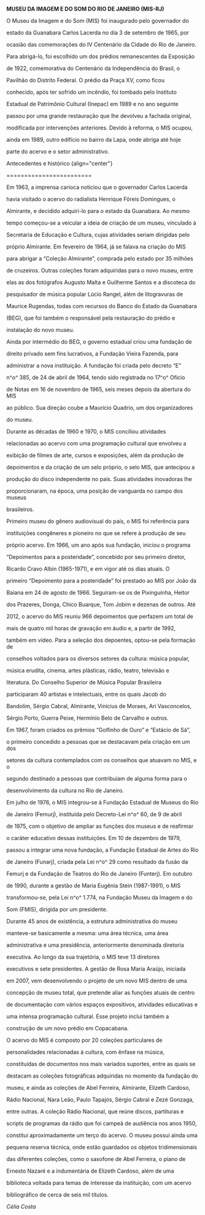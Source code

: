 **MUSEU DA IMAGEM E DO SOM DO RIO DE JANEIRO (MIS-RJ)**



O Museu da Imagem e do Som (MIS) foi inaugurado pelo governador do

estado da Guanabara Carlos Lacerda no dia 3 de setembro de 1965, por

ocasião das comemorações do IV Centenário da Cidade do Rio de Janeiro.

Para abrigá-lo, foi escolhido um dos prédios remanescentes da Exposição

de 1922, comemorativa do Centenário da Independência do Brasil, o

Pavilhão do Distrito Federal. O prédio da Praça XV, como ficou

conhecido, após ter sofrido um incêndio, foi tombado pelo Instituto

Estadual de Patrimônio Cultural (Inepac) em 1989 e no ano seguinte

passou por uma grande restauração que lhe devolveu a fachada original,

modificada por intervenções anteriores. Devido à reforma, o MIS ocupou,

ainda em 1989, outro edifício no bairro da Lapa, onde abriga até hoje

parte do acervo e o setor administrativo.



Antecedentes e histórico {align="center"}

========================



Em 1963, a imprensa carioca noticiou que o governador Carlos Lacerda

havia visitado o acervo do radialista Henrique Fôreis Domingues, o

Almirante, e decidido adquiri-lo para o estado da Guanabara. Ao mesmo

tempo começou-se a veicular a ideia de criação de um museu, vinculado à

Secretaria de Educação e Cultura, cujas atividades seriam dirigidas pelo

próprio Almirante. Em fevereiro de 1964, já se falava na criação do MIS

para abrigar a “Coleção Almirante”, comprada pelo estado por 35 milhões

de cruzeiros. Outras coleções foram adquiridas para o novo museu, entre

elas as dos fotógrafos Augusto Malta e Guilherme Santos e a discoteca do

pesquisador de música popular Lúcio Rangel, além de litogravuras de

Maurice Rugendas, todas com recursos do Banco do Estado da Guanabara

(BEG), que foi também o responsável pela restauração do prédio e

instalação do novo museu.



Ainda por intermédio do BEG, o governo estadual criou uma fundação de

direito privado sem fins lucrativos, a Fundação Vieira Fazenda, para

administrar a nova instituição. A fundação foi criada pelo decreto “E”

n^o^ 385, de 24 de abril de 1964, tendo sido registrada no 17^o^ Ofício

de Notas em 16 de novembro de 1965, seis meses depois da abertura do MIS

ao público. Sua direção coube a Maurício Quadrio, um dos organizadores

do museu.



Durante as décadas de 1960 e 1970, o MIS conciliou atividades

relacionadas ao acervo com uma programação cultural que envolveu a

exibição de filmes de arte, cursos e exposições, além da produção de

depoimentos e da criação de um selo próprio, o selo MIS, que antecipou a

produção do disco independente no país. Suas atividades inovadoras lhe

proporcionaram, na época, uma posição de vanguarda no campo dos museus

brasileiros.



Primeiro museu do gênero audiovisual do país, o MIS foi referência para

instituições congêneres e pioneiro no que se refere à produção de seu

próprio acervo. Em 1966, um ano após sua fundação, iniciou o programa

“Depoimentos para a posteridade”, concebido por seu primeiro diretor,

Ricardo Cravo Albin (1965-1971), e em vigor até os dias atuais. O

primeiro “Depoimento para a posteridade” foi prestado ao MIS por João da

Baiana em 24 de agosto de 1966. Seguiram-se os de Pixinguinha, Heitor

dos Prazeres, Donga, Chico Buarque, Tom Jobim e dezenas de outros. Até

2012, o acervo do MIS reuniu 966 depoimentos que perfazem um total de

mais de quatro mil horas de gravação em áudio e, a partir de 1992,

também em vídeo. Para a seleção dos depoentes, optou-se pela formação de

conselhos voltados para os diversos setores da cultura: música popular,

música erudita, cinema, artes plásticas, rádio, teatro, televisão e

literatura. Do Conselho Superior de Música Popular Brasileira

participaram 40 artistas e intelectuais, entre os quais Jacob do

Bandolim, Sérgio Cabral, Almirante, Vinícius de Moraes, Ari Vasconcelos,

Sérgio Porto, Guerra Peixe, Hermínio Belo de Carvalho e outros.



Em 1967, foram criados os prêmios “Golfinho de Ouro” e “Estácio de Sá”,

o primeiro concedido a pessoas que se destacavam pela criação em um dos

setores da cultura contemplados com os conselhos que atuavam no MIS, e o

segundo destinado a pessoas que contribuíam de alguma forma para o

desenvolvimento da cultura no Rio de Janeiro.



Em julho de 1976, o MIS integrou-se à Fundação Estadual de Museus do Rio

de Janeiro (Femurj), instituída pelo Decreto-Lei n^o^ 60, de 9 de abril

de 1975, com o objetivo de ampliar as funções dos museus e de reafirmar

o caráter educativo dessas instituições. Em 10 de dezembro de 1979,

passou a integrar uma nova fundação, a Fundação Estadual de Artes do Rio

de Janeiro (Funarj), criada pela Lei n^o^ 29 como resultado da fusão da

Femurj e da Fundação de Teatros do Rio de Janeiro (Funterj). Em outubro

de 1990, durante a gestão de Maria Eugênia Stein (1987-1991), o MIS

transformou-se, pela Lei n^o^ 1.774, na Fundação Museu da Imagem e do

Som (FMIS), dirigida por um presidente.



Durante 45 anos de existência, a estrutura administrativa do museu

manteve-se basicamente a mesma: uma área técnica, uma área

administrativa e uma presidência, anteriormente denominada diretoria

executiva. Ao longo da sua trajetória, o MIS teve 13 diretores

executivos e sete presidentes. A gestão de Rosa Maria Araújo, iniciada

em 2007, vem desenvolvendo o projeto de um novo MIS dentro de uma

concepção de museu total, que pretende aliar as funções atuais de centro

de documentação com vários espaços expositivos, atividades educativas e

uma intensa programação cultural. Esse projeto inclui também a

construção de um novo prédio em Copacabana.



O acervo do MIS é composto por 20 coleções particulares de

personalidades relacionadas à cultura, com ênfase na música,

constituídas de documentos nos mais variados suportes, entre as quais se

destacam as coleções fotográficas adquiridas no momento da fundação do

museu, e ainda as coleções de Abel Ferreira, Almirante, Elizeth Cardoso,

Rádio Nacional, Nara Leão, Paulo Tapajós, Sérgio Cabral e Zezé Gonzaga,

entre outras. A coleção Rádio Nacional, que reúne discos, partituras e

scripts de programas da rádio que foi campeã de audiência nos anos 1950,

constitui aproximadamente um terço do acervo. O museu possui ainda uma

pequena reserva técnica, onde estão guardados os objetos tridimensionais

das diferentes coleções, como o saxofone de Abel Ferreira, o piano de

Ernesto Nazaré e a indumentária de Elizeth Cardoso, além de uma

biblioteca voltada para temas de interesse da instituição, com um acervo

bibliográfico de cerca de seis mil títulos.



*Célia Costa*



